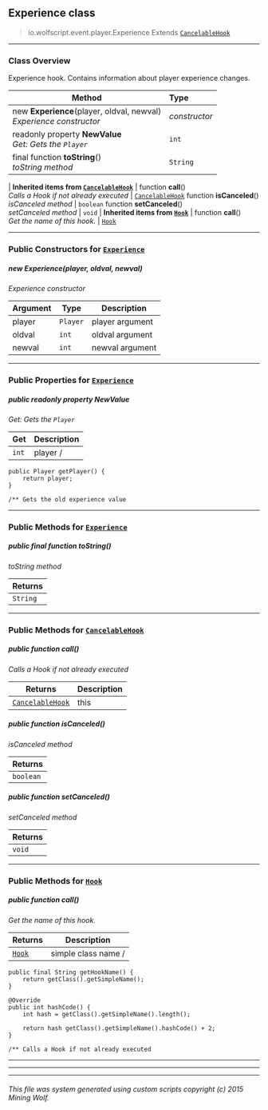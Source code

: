 ## Experience __class__

>io.wolfscript.event.player.Experience
>Extends [`CancelableHook`](..\..\hook\CancelableHook.md)

---

### Class Overview

Experience hook. Contains information about player experience changes.

Method | Type   
--- | :--- 
new __Experience__(player, oldval, newval) <br> _Experience constructor_ | _constructor_
 readonly property __NewValue__ <br> _Get: Gets the `Player`_ | `int`
final function __toString__() <br> _toString method_ | `String`
 |
__Inherited items from [`CancelableHook`](..\..\hook\CancelableHook.md)__ |
 function __call__() <br> _Calls a Hook if not already executed_ | [`CancelableHook`](..\..\hook\CancelableHook.md)
 function __isCanceled__() <br> _isCanceled method_ | `boolean`
 function __setCanceled__() <br> _setCanceled method_ | `void`
 |
__Inherited items from [`Hook`](..\..\hook\Hook.md)__ |
 function __call__() <br> _Get the name of this hook._ | [`Hook`](..\..\hook\Hook.md)







---

### Public Constructors for [`Experience`](Experience.md)

##### <a id='experience'></a>new __Experience__(player, oldval, newval) 

_Experience constructor_

Argument | Type | Description  
--- | --- | --- 
player | `Player` | player argument
oldval | `int` | oldval argument
newval | `int` | newval argument

---

### Public Properties for [`Experience`](Experience.md)

##### <a id='newvalue'></a>public  readonly property __NewValue__

_Get: Gets the `Player`_

Get | Description
--- | --- 
`int` | player /
    public Player getPlayer() {
        return player;
    }

    /** Gets the old experience value



---

### Public Methods for [`Experience`](Experience.md)

##### <a id='tostring'></a>public final function __toString__()

_toString method_

Returns | 
--- | 
`String` |


---

### Public Methods for [`CancelableHook`](..\..\hook\CancelableHook.md)

##### <a id='call'></a>public  function __call__()

_Calls a Hook if not already executed_

Returns | Description
--- | --- 
[`CancelableHook`](..\..\hook\CancelableHook.md) | this


##### <a id='iscanceled'></a>public  function __isCanceled__()

_isCanceled method_

Returns | 
--- | 
`boolean` |


##### <a id='setcanceled'></a>public  function __setCanceled__()

_setCanceled method_

Returns | 
--- | 
`void` |


---

### Public Methods for [`Hook`](..\..\hook\Hook.md)

##### <a id='call'></a>public  function __call__()

_Get the name of this hook._

Returns | Description
--- | --- 
[`Hook`](..\..\hook\Hook.md) | simple class name /
    public final String getHookName() {
        return getClass().getSimpleName();
    }

    @Override
    public int hashCode() {
        int hash = getClass().getSimpleName().length();

        return hash getClass().getSimpleName().hashCode() + 2;
    }

    /** Calls a Hook if not already executed


---


---


---


###### This file was system generated using custom scripts copyright (c) 2015 Mining Wolf.
	

